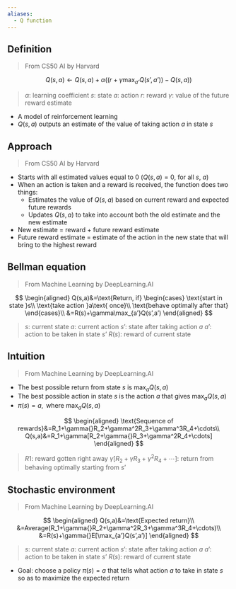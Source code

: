 ```yaml
---
aliases:
  - Q function
---
```


## Definition

> From CS50 AI by Harvard

$$
Q(s,a)\leftarrow Q(s,a)+\alpha((r+\gamma \max_{a’}Q(s’,a’))-Q(s,a))
$$

> $\alpha$: learning coefficient
> $s$: state
> $a$: action
> $r$: reward
> $\gamma$: value of the future reward estimate

- A model of reinforcement learning
- $Q(s,a)$ outputs an estimate of the value of taking action $a$ in state $s$

## Approach

> From CS50 AI by Harvard

- Starts with all estimated values equal to 0 ($Q(s,a)=0$, for all $s$, $a$) 
- When an action is taken and a reward is received, the function does two things:
	- Estimates the value of $Q(s,a)$ based on current reward and expected future rewards
	- Updates $Q(s,a)$ to take into account both the old estimate and the new estimate
- New estimate = reward + future reward estimate
- Future reward estimate = estimate of the action in the new state that will bring to the highest reward


## Bellman equation

> From Machine Learning by DeepLearning.AI

$$
\begin{aligned}
Q(s,a)&=\text{Return, if}
\begin{cases}
\text{start in state }s\\
\text{take action }a\text{ once}\\
\text{behave optimally after that}
\end{cases}\\
&=R(s)+\gamma\max_{a’}Q(s’,a’)
\end{aligned}
$$
> $s$: current state
> $a$: current action
> $s’$: state after taking action $a$
> $a’$: action to be taken in state $s’$
> $R(s)$: reward of current state

## Intuition 

> From Machine Learning by DeepLearning.AI

- The best possible return from state $s$ is $\max_{a}Q(s,a)$
- The best possible action in state $s$ is the action $a$ that gives $\max_{a}Q(s,a)$
- $\pi(s)=a,\text{ where }\max_{a}Q(s,a)$

$$
\begin{aligned}
\text{Sequence of rewards}&=R_1+\gamma{}R_2+\gamma^2R_3+\gamma^3R_4+\cdots\\
Q(s,a)&=R_1+\gamma[R_2+\gamma{}R_3+\gamma^2R_4+\cdots]
\end{aligned}
$$
> $R1$: reward gotten right away 
> $\gamma[R_2+\gamma{}R_3+\gamma^2R_4+\cdots]$: return from behaving optimally starting from $s’$

## Stochastic environment

> From Machine Learning by DeepLearning.AI

$$
\begin{aligned}
Q(s,a)&=\text{Expected return}\\
&=Average(R_1+\gamma{}R_2+\gamma^2R_3+\gamma^3R_4+\cdots)\\
&=R(s)+\gamma{}E[\max_{a’}Q(s’,a’)]
\end{aligned}
$$
> $s$: current state
> $a$: current action
> $s’$: state after taking action $a$
> $a’$: action to be taken in state $s’$
> $R(s)$: reward of current state

- Goal: choose a policy $\pi(s)=a$ that tells what action $a$ to take in state $s$ so as to maximize the expected return
